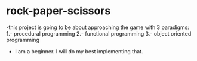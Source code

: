# rock-paper-scissors
-this project is going to be about approaching the game with 3 paradigms:
1.- procedural programming
2.- functional programming
3.- object oriented programming

- I am a beginner. I will do my best implementing that.
